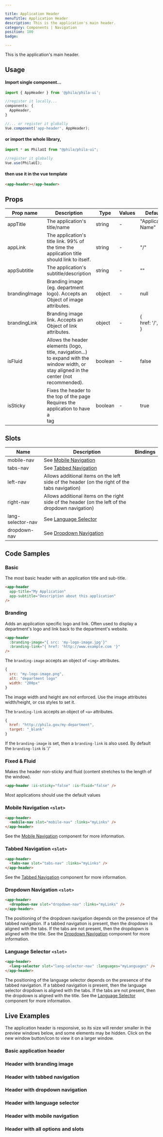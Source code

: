 ```yaml
---

title: Application Header
menuTitle: Application Header
description: This is the application's main header.
category: Components | Navigation
position: 100
badge:

---
```


This is the application's main header.

## Usage

#### Import single component...

```js
import { AppHeader } from '@phila/phila-ui';

//register it locally...
components: {
  AppHeader,
}

//... or register it globally
Vue.component('app-header', AppHeader);
```

#### or import the whole library,

```js
import * as PhilaUI from "@phila/phila-ui";

//register it globally
Vue.use(PhilaUI);
```

#### then use it in the vue template

```html
<app-header></app-header>
```

## Props

| Prop name     | Description                                                                                                                               | Type    | Values | Default               |
| ------------- | ----------------------------------------------------------------------------------------------------------------------------------------- | ------- | ------ | --------------------- |
| appTitle      | The application's title/name                                                                                                              | string  | -      | "Application Name"    |
| appLink       | The application's title link. 99% of the time the application title should link to itself.                                                | string  | -      | "/"                   |
| appSubtitle   | The application's subtitle/description                                                                                                    | string  | -      | ""                    |
| brandingImage | Branding image (eg. department logo). Accepts an Object of image attributes.                                                              | object  | -      | null                  |
| brandingLink  | Branding image link. Accepts an Object of link attributes.                                                                                | object  | -      | {<br> href: '/',<br>} |
| isFluid       | Allows the header elements (logo, title, navigation...) to expand with the window width, or stay aligned in the center (not recommended). | boolean | -      | false                 |
| isSticky      | Fixes the header to the top of the page<br>Requires the application to have a <main> tag                                                  | boolean | -      | true                  |

## Slots

| Name              | Description                                                                                      | Bindings |
| ----------------- | ------------------------------------------------------------------------------------------------ | -------- |
| mobile-nav        | See [Mobile Navigation](/components/MobileNav)                                                   |          |
| tabs-nav          | See [Tabbed Navigation](/components/TabsNav)                                                     |          |
| left-nav          | Allows additional items on the left side of the header (on the right of the tabs navigation)     |          |
| right-nav         | Allows additional items on the right side of the header (on the left of the dropdown navigation) |          |
| lang-selector-nav | See [Language Selector](/components/LangSelector)                                                |          |
| dropdown-nav      | See [Dropdown Navigation](/components/DropdownNav)                                               |          |

## Code Samples

### Basic

The most basic header with an application title and sub-title.

```html
<app-header
  app-title="My Application"
  app-subtitle="Description about this application"
/>
```

### Branding

Adds an application specific logo and link. Often used to display a department's logo and link back to the department's website.

```html
<app-header
  :branding-image="{ src: 'my-logo-image.jpg'}"
  :branding-link="{ href: 'http://www.example.com '}"
/>
```

The `branding-image` accepts an object of `<img>` attributes.

```js
{
  src: "my-logo-image.png",
  alt: "department logo"
  width: "200px"
}
```

<alert>The image width and height are not enforced. Use the image attributes width/height, or css styles to set it.</alert>

The `branding-link` accepts an object of `<a>` attributes.

```js
{
  href: "http://phila.gov/my-department",
  target: "_blank"
}
```

<alert type="warning">If the `branding-image` is set, then a `branding-link` is also used. By default the `branding-link` is '/'</alert>

### Fixed & Fluid

Makes the header non-sticky and fluid (content stretches to the length of the window).

```html
<app-header :is-sticky="false" :is-fluid="false" />
```

<alert>Most applications should use the default values</alert>

### Mobile Navigation `<slot>`

```html
<app-header>
  <mobile-nav slot="mobile-nav" :links="myLinks" />
</app-header>
```

<alert>See the [Mobile Navigation](/components/MobileNav) component for more information.</alert>

### Tabbed Navigation `<slot>`

```html
<app-header>
  <tabs-nav slot="tabs-nav" :links="myLinks" />
</app-header>
```

<alert>See the [Tabbed Navigation](/components/TabsNav) component for more information.</alert>

### Dropdown Navigation `<slot>`

```html
<app-header>
  <dropdown-nav slot="dropdown-nav" :links="myLinks" />
</app-header>
```

<alert>The positioning of the dropdown navigation depends on the presence of the tabbed navigation. If a tabbed navigation is present, then the dropdown is aligned with the tabs. If the tabs are not present, then the dropdopwn is aligned with the title.</alert>
<alert>See the [Dropdown Navigation](/components/DropdownNav) component for more information.</alert>

### Language Selector `<slot>`

```html
<app-header>
  <lang-selector slot="lang-selector-nav" :languages="myLanguages" />
</app-header>
```

<alert>The positioning of the language selector depends on the presence of the tabbed navigation. If a tabbed navigation is present, then the language selector dropdown is aligned with the tabs. If the tabs are not present, then the dropdown is aligned with the title.</alert>
<alert>See the [Language Selector](/components/LangSelector) component for more information.</alert>

## Live Examples

<alert type="warning"> The application header is responsive, so its size will render smaller in the preview windows below, and some elements may be hidden. Click on the new window button/icon to view it on a larger window.</alert>

### Basic application header

<example name="AppHeader1" height="300" :options="{ horizontal: true}"></example>

### Header with branding image

<example name="AppHeader2" height="300" :options="{ horizontal: true}"></example>

### Header with tabbed navigation

<example name="AppHeader3" height="300" :options="{ horizontal: true}"></example>

### Header with dropdown navigation

<example name="AppHeader4" height="300" :options="{ horizontal: true}"></example>

### Header with language selector

<example name="AppHeader5" height="300" :options="{ horizontal: true}"></example>

### Header with mobile navigation

<example name="AppHeader6" height="300" :options="{ horizontal: true}"></example>

### Header with all options and slots

<example name="AppHeader" height="300" :options="{ horizontal: true}"></example>
